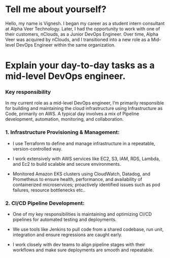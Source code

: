 # Tell me about yourself? 
Hello, my name is Vignesh. I began my career as a student intern consultant at Alpha Veer Technology. Later, I had the opportunity to work with one of their customers, nClouds, as a Junior DevOps Engineer. 
Over time, Alpha Veer was acquired by nClouds, and I transitioned into a new role as a Mid-level DevOps Engineer within the same organization.


# Explain your day-to-day tasks as a mid-level DevOps engineer.

### Key responsibility

In my current role as a mid-level DevOps engineer, I’m primarily responsible for building and maintaining the cloud infrastructure using Infrastructure as Code, primarily on AWS. 
A typical day involves a mix of Pipeline development, automation, monitoring, and collaboration.

### 1. Infrastructure Provisioning & Management:

- I use Terraform to define and manage infrastructure in a repeatable, version-controlled way.

- I work extensively with AWS services like EC2, S3, IAM, RDS, Lambda, and Ec2 to build scalable and secure environments.

- Monitored Amazon EKS clusters using CloudWatch, Datadog, and Prometheus to ensure health, performance, and availability of containerized microservices; proactively identified issues such as pod failures, resource bottlenecks etc..

 
### 2.  CI/CD Pipeline Development:

- One of my key responsibilities is maintaining and optimizing CI/CD pipelines for automated testing and deployments.

- We use tools like Jenkins to pull code from a shared codebase, run unit, integration and ensure regressions are caught early.

- I work closely with dev teams to align pipeline stages with their workflows and make sure deployments are smooth and repeatable.
